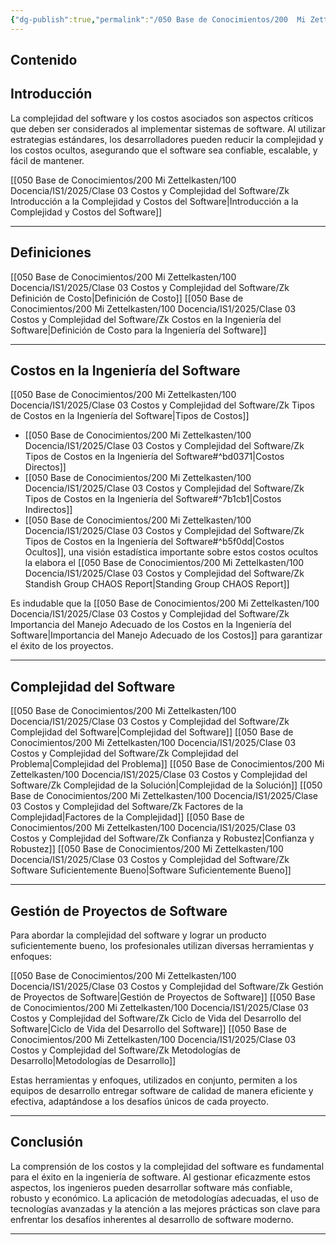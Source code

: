 ```yaml
---
{"dg-publish":true,"permalink":"/050 Base de Conocimientos/200  Mi Zettelkasten/100 Docencia/IS1/2025/Clase 03 Costos y Complejidad del Software/Zk !MOC Costos y Complejidad del Software/","tags":["digitalGarden","moc","costos","complejidad","software"]}
---
```


## Contenido

## Introducción
La complejidad del software y los costos asociados son aspectos críticos que deben ser considerados al implementar sistemas de software. Al utilizar estrategias estándares, los desarrolladores pueden reducir la complejidad y los costos ocultos, asegurando que el software sea confiable, escalable, y fácil de mantener.

[[050 Base de Conocimientos/200  Mi Zettelkasten/100 Docencia/IS1/2025/Clase 03 Costos y Complejidad del Software/Zk Introducción a la Complejidad y Costos del Software\|Introducción a la Complejidad y Costos del Software]]

----
## Definiciones
[[050 Base de Conocimientos/200  Mi Zettelkasten/100 Docencia/IS1/2025/Clase 03 Costos y Complejidad del Software/Zk Definición de Costo\|Definición de Costo]]
[[050 Base de Conocimientos/200  Mi Zettelkasten/100 Docencia/IS1/2025/Clase 03 Costos y Complejidad del Software/Zk Costos en la Ingeniería del Software\|Definición de Costo para la Ingeniería del Software]]

----
## Costos en la Ingeniería del Software
[[050 Base de Conocimientos/200  Mi Zettelkasten/100 Docencia/IS1/2025/Clase 03 Costos y Complejidad del Software/Zk Tipos de Costos en la Ingeniería del Software\|Tipos de Costos]]
- [[050 Base de Conocimientos/200  Mi Zettelkasten/100 Docencia/IS1/2025/Clase 03 Costos y Complejidad del Software/Zk Tipos de Costos en la Ingeniería del Software#^bd0371\|Costos Directos]]
- [[050 Base de Conocimientos/200  Mi Zettelkasten/100 Docencia/IS1/2025/Clase 03 Costos y Complejidad del Software/Zk Tipos de Costos en la Ingeniería del Software#^7b1cb1\|Costos Indirectos]]
- [[050 Base de Conocimientos/200  Mi Zettelkasten/100 Docencia/IS1/2025/Clase 03 Costos y Complejidad del Software/Zk Tipos de Costos en la Ingeniería del Software#^b5f0dd\|Costos Ocultos]], una visión estadística importante sobre estos costos ocultos la elabora el [[050 Base de Conocimientos/200  Mi Zettelkasten/100 Docencia/IS1/2025/Clase 03 Costos y Complejidad del Software/Zk Standish Group CHAOS Report\|Standing Group CHAOS Report]]

Es indudable que la [[050 Base de Conocimientos/200  Mi Zettelkasten/100 Docencia/IS1/2025/Clase 03 Costos y Complejidad del Software/Zk Importancia del Manejo Adecuado de los Costos en la Ingeniería del Software\|Importancia del Manejo Adecuado de los Costos]] para garantizar el éxito de los proyectos.

----
## Complejidad del Software
[[050 Base de Conocimientos/200  Mi Zettelkasten/100 Docencia/IS1/2025/Clase 03 Costos y Complejidad del Software/Zk Complejidad del Software\|Complejidad del Software]]
[[050 Base de Conocimientos/200  Mi Zettelkasten/100 Docencia/IS1/2025/Clase 03 Costos y Complejidad del Software/Zk Complejidad del Problema\|Complejidad del Problema]]
[[050 Base de Conocimientos/200  Mi Zettelkasten/100 Docencia/IS1/2025/Clase 03 Costos y Complejidad del Software/Zk Complejidad de la Solución\|Complejidad de la Solución]]
[[050 Base de Conocimientos/200  Mi Zettelkasten/100 Docencia/IS1/2025/Clase 03 Costos y Complejidad del Software/Zk Factores de la Complejidad\|Factores de la Complejidad]] 
[[050 Base de Conocimientos/200  Mi Zettelkasten/100 Docencia/IS1/2025/Clase 03 Costos y Complejidad del Software/Zk Confianza y Robustez\|Confianza y Robustez]] 
[[050 Base de Conocimientos/200  Mi Zettelkasten/100 Docencia/IS1/2025/Clase 03 Costos y Complejidad del Software/Zk Software Suficientemente Bueno\|Software Suficientemente Bueno]]

----
## Gestión de Proyectos de Software
Para abordar la complejidad del software y lograr un producto suficientemente bueno, los profesionales utilizan diversas herramientas y enfoques:

[[050 Base de Conocimientos/200  Mi Zettelkasten/100 Docencia/IS1/2025/Clase 03 Costos y Complejidad del Software/Zk Gestión de Proyectos de Software\|Gestión de Proyectos de Software]]
[[050 Base de Conocimientos/200  Mi Zettelkasten/100 Docencia/IS1/2025/Clase 03 Costos y Complejidad del Software/Zk Ciclo de Vida del Desarrollo del Software\|Ciclo de Vida del Desarrollo del Software]]
[[050 Base de Conocimientos/200  Mi Zettelkasten/100 Docencia/IS1/2025/Clase 03 Costos y Complejidad del Software/Zk Metodologías de Desarrollo\|Metodologías de Desarrollo]]

Estas herramientas y enfoques, utilizados en conjunto, permiten a los equipos de desarrollo entregar software de calidad de manera eficiente y efectiva, adaptándose a los desafíos únicos de cada proyecto.

----
## Conclusión
La comprensión de los costos y la complejidad del software es fundamental para el éxito en la ingeniería de software. Al gestionar eficazmente estos aspectos, los ingenieros pueden desarrollar software más confiable, robusto y económico. La aplicación de metodologías adecuadas, el uso de tecnologías avanzadas y la atención a las mejores prácticas son clave para enfrentar los desafíos inherentes al desarrollo de software moderno.

----
